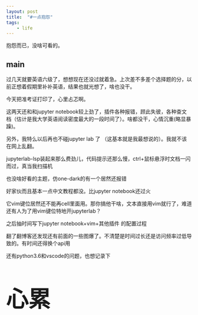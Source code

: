 ```yaml
---
layout: post
title:  "#一点抱怨"
tags:
    - life
---
```

抱怨而已，没啥可看的。

<!-- more -->

## main

过几天就要英语六级了，想想现在还没过就着急。上次差不多差个选择题的分，以前正想着假期里补补英语，结果也就光想了，啥也没干。

今天把准考证打印了，心里忐忑啊。

这两天还和和jupyter notebook较上劲了，插件各种报错，顾此失彼，各种查文档（估计是我大学英语阅读密度最大的一段时间了）。啥都没干，心情沉重(略显暴躁)。

另外，我特么以后再也不碰jupyter lab 了  （这基本就是我最想说的）。我就不该在网上乱翻。

jupyterlab-lsp装起来那么费劲儿，代码提示还那么慢，ctrl+鼠标悬浮时文档一闪而过，真当我扫描机

也没啥好看的主题，仿one-dark的有一个居然还报错

好家伙而且基本一点中文教程都没。比jupyter notebook还过火

它vim键位居然还不能再cell里面用。那你搞他干啥，文本直接用vim就行了，难道还有人为了用vim键位特地开jupyterlab？

之后抽时间写下jupyter notebook+vim+其他插件 的配置过程

翻了翻博客还发现还有前面的一些图爆了。不清楚是时间过长还是访问频率过低导致的。有时间还得换个api用

还有python3.6和vscode的问题，也想记录下

<p style="font-size:60px;font-weight:600;margin-top:60px">心累</p>
